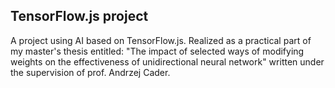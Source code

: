 ## TensorFlow.js project

A project using AI based on TensorFlow.js. Realized as a practical part of my master's thesis entitled: "The impact of selected ways of modifying weights on the effectiveness of unidirectional neural network" written under the supervision of prof. Andrzej Cader.
